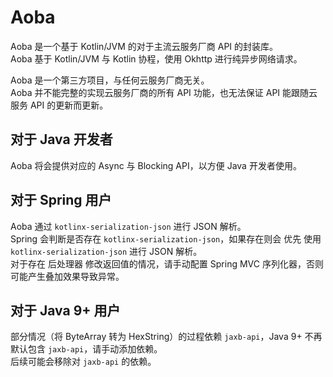 # Aoba

Aoba 是一个基于 Kotlin/JVM 的对于主流云服务厂商 API 的封装库。  
Aoba 基于 Kotlin/JVM 与 Kotlin 协程，使用 Okhttp 进行纯异步网络请求。  

Aoba 是一个第三方项目，与任何云服务厂商无关。  
Aoba 并不能完整的实现云服务厂商的所有 API 功能，也无法保证 API 能跟随云服务 API 的更新而更新。

## 对于 Java 开发者

Aoba 将会提供对应的 Async 与 Blocking API，以方便 Java 开发者使用。

## 对于 Spring 用户

Aoba 通过 `kotlinx-serialization-json` 进行 JSON 解析。  
Spring 会判断是否存在 `kotlinx-serialization-json`，如果存在则会 优先 使用 `kotlinx-serialization-json` 进行 JSON 解析。  
对于存在 后处理器 修改返回值的情况，请手动配置 Spring MVC 序列化器，否则可能产生叠加效果导致异常。  

## 对于 Java 9+ 用户

部分情况（将 ByteArray 转为 HexString）的过程依赖 `jaxb-api`，Java 9+ 不再默认包含 `jaxb-api`，请手动添加依赖。  
后续可能会移除对 `jaxb-api` 的依赖。